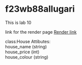 # f23wb88allugari

This  is lab 10

link for the render page [Render link](https://f23wb88allugari.onrender.com)

class:House
Attibutes:<br>
house_name (string)<br>
house_price (int)<br>
house_colour (string)<br>
